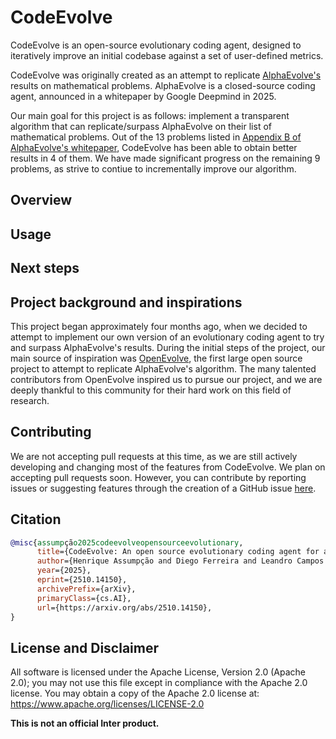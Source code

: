 # CodeEvolve

CodeEvolve is an open-source evolutionary coding agent, designed to iteratively improve an initial codebase against a set of user-defined metrics.

CodeEvolve was originally created as an attempt to replicate [AlphaEvolve's](https://storage.googleapis.com/deepmind-media/DeepMind.com/Blog/alphaevolve-a-gemini-powered-coding-agent-for-designing-advanced-algorithms/AlphaEvolve.pdf) results on mathematical problems. AlphaEvolve is a closed-source coding agent, announced in a whitepaper by Google Deepmind in 2025.

Our main goal for this project is as follows: implement a transparent algorithm that can replicate/surpass AlphaEvolve on their list of mathematical problems. Out of the 13 problems listed in [Appendix B of AlphaEvolve's whitepaper](https://storage.googleapis.com/deepmind-media/DeepMind.com/Blog/alphaevolve-a-gemini-powered-coding-agent-for-designing-advanced-algorithms/AlphaEvolve.pdf), CodeEvolve has been able to obtain better results in 4 of them. We have made significant progress on the remaining 9 problems, as strive to contiue to incrementally improve our algorithm.

## Overview

## Usage

## Next steps

## Project background and inspirations

This project began approximately four months ago, when we decided to attempt to implement our own version of an evolutionary coding agent to try and surpass AlphaEvolve's results. During the initial steps of the project, our main source of inspiration was [OpenEvolve](https://github.com/codelion/openevolve), the first large open source project to attempt to replicate AlphaEvolve's algorithm. The many talented contributors from OpenEvolve inspired us to pursue our project, and we are deeply thankful to this community for their hard work on this field of research.

## Contributing

We are not accepting pull requests at this time, as we are still actively developing and changing most of the features from CodeEvolve. We plan on accepting pull requests soon. However, you can contribute by reporting issues or suggesting features through the creation of a GitHub issue [here](https://github.com/inter-co/science-codeevolve/issues).

## Citation

```bibtex
@misc{assumpção2025codeevolveopensourceevolutionary,
      title={CodeEvolve: An open source evolutionary coding agent for algorithm discovery and optimization}, 
      author={Henrique Assumpção and Diego Ferreira and Leandro Campos and Fabricio Murai},
      year={2025},
      eprint={2510.14150},
      archivePrefix={arXiv},
      primaryClass={cs.AI},
      url={https://arxiv.org/abs/2510.14150}, 
}
```

## License and Disclaimer

All software is licensed under the Apache License, Version 2.0 (Apache 2.0); you may not use this file except in compliance with the Apache 2.0 license. You may obtain a copy of the Apache 2.0 license at: https://www.apache.org/licenses/LICENSE-2.0

**This is not an official Inter product.**